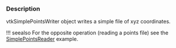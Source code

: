 ### Description

vtkSimplePointsWriter object writes a simple file of xyz coordinates.

!!! seealso
    For the opposite operation (reading a points file) see the [SimplePointsReader](SimplePointsReader) example.
    
